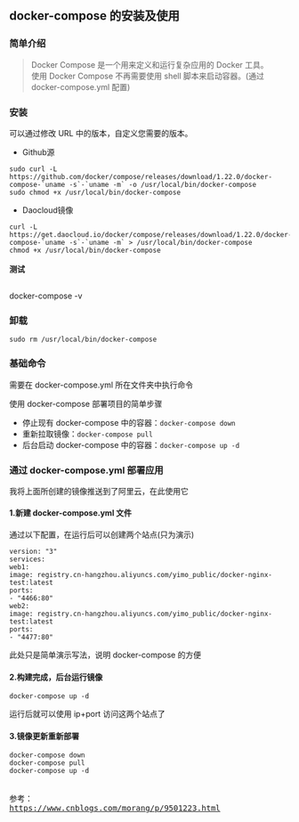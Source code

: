 <h2 id="docker-compose-的安装及使用">docker-compose 的安装及使用</h2>
<h3 id="简单介绍-1">简单介绍</h3>
<blockquote>
<p>Docker Compose 是一个用来定义和运行复杂应用的 Docker 工具。<br />使用 Docker Compose 不再需要使用 shell 脚本来启动容器。(通过 docker-compose.yml 配置)</p>
</blockquote>
<h3 id="安装-1">安装</h3>
<p>可以通过修改 URL 中的版本，自定义您需要的版本。</p>
<ul>
<li>Github源</li>
</ul>
<pre><code class="hljs awk">sudo curl -L https:<span class="hljs-regexp">//gi</span>thub.com<span class="hljs-regexp">/docker/</span>compose<span class="hljs-regexp">/releases/</span>download<span class="hljs-regexp">/1.22.0/</span>docker-compose-`uname -s`-`uname -m` -o <span class="hljs-regexp">/usr/</span>local<span class="hljs-regexp">/bin/</span>docker-compose
sudo chmod +x <span class="hljs-regexp">/usr/</span>local<span class="hljs-regexp">/bin/</span>docker-compose</code></pre>
<ul>
<li>Daocloud镜像</li>
</ul>
<pre class="sh"><code class="hljs bash">curl -L https://get.daocloud.io/docker/compose/releases/download/1.22.0/docker-compose-`uname -s`-`uname -m` &gt; /usr/<span class="hljs-built_in">local</span>/bin/docker-compose
chmod +x /usr/<span class="hljs-built_in">local</span>/bin/docker-compose</code><br /><br /><strong>测试<br />&nbsp;&nbsp;&nbsp;</strong></pre>
<p class="p1"><span class="s1"> docker-compose -v </span></p>
<h3 id="卸载-1">卸载</h3>
<pre><code class="hljs groovy">sudo rm <span class="hljs-regexp">/usr/</span>local<span class="hljs-regexp">/bin/</span>docker-compose</code></pre>
<h3 id="基础命令-1">基础命令</h3>
<p>需要在 docker-compose.yml 所在文件夹中执行命令</p>
<p>使用 docker-compose 部署项目的简单步骤</p>
<ul>
<li>停止现有 docker-compose 中的容器：<code>docker-compose down</code></li>
<li>重新拉取镜像：<code>docker-compose pull</code></li>
<li>后台启动 docker-compose 中的容器：<code>docker-compose up -d</code></li>
</ul>
<h3 id="通过-docker-compose.yml-部署应用">通过 docker-compose.yml 部署应用</h3>
<p>我将上面所创建的镜像推送到了阿里云，在此使用它</p>
<h4 id="新建-docker-compose.yml-文件">1.新建 docker-compose.yml 文件</h4>
<p>通过以下配置，在运行后可以创建两个站点(只为演示)</p>
<pre><code class="hljs less"><span class="hljs-attribute">version</span>: <span class="hljs-string">"3"</span>
<span class="hljs-attribute">services</span>:
<span class="hljs-attribute">web1</span>:
<span class="hljs-attribute">image</span>: registry.cn-hangzhou.aliyuncs.com/yimo_public/<span class="hljs-attribute">docker-nginx-test</span>:latest
<span class="hljs-attribute">ports</span>:
- <span class="hljs-string">"4466:80"</span>
<span class="hljs-attribute">web2</span>:
<span class="hljs-attribute">image</span>: registry.cn-hangzhou.aliyuncs.com/yimo_public/<span class="hljs-attribute">docker-nginx-test</span>:latest
<span class="hljs-attribute">ports</span>:
- <span class="hljs-string">"4477:80"</span></code></pre>
<p>此处只是简单演示写法，说明 docker-compose 的方便</p>
<h4 id="构建完成后台运行镜像">2.构建完成，后台运行镜像</h4>
<pre><code class="hljs">docker-compose up -d</code></pre>
<p>运行后就可以使用 ip+port 访问这两个站点了</p>
<h4 id="镜像更新重新部署">3.镜像更新重新部署</h4>
<pre><code class="hljs">docker-compose down
docker-compose pull
docker-compose up -d</code><br /><br /><br />参考：<br /><a href="https://www.cnblogs.com/morang/p/9501223.html">https://www.cnblogs.com/morang/p/9501223.html</a></pre>